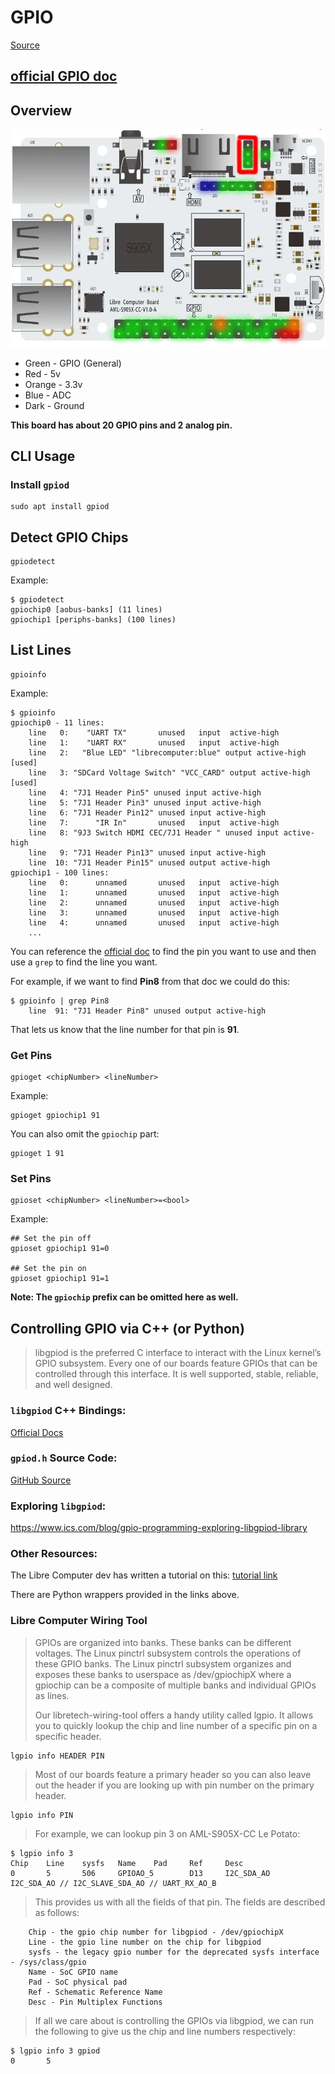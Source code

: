 # GPIO
[Source](https://developer.technexion.com/docs/using-gpio-from-a-linux-shell)

## [official GPIO doc](https://docs.google.com/spreadsheets/d/1U3z0Gb8HUEfCIMkvqzmhMpJfzRqjPXq7mFLC-hvbKlE/edit#gid=0) 

## Overview
![Board Image](libre_rips/board_img.png)

- Green - GPIO (General)
- Red - 5v
- Orange - 3.3v
- Blue - ADC
- Dark - Ground

**This board has about 20 GPIO pins and 2 analog pin.**

## CLI Usage

### Install `gpiod`
```
sudo apt install gpiod
```

## Detect GPIO Chips
```
gpiodetect
```

Example:
```
$ gpiodetect
gpiochip0 [aobus-banks] (11 lines)
gpiochip1 [periphs-banks] (100 lines)
```

## List Lines
```
gpioinfo
```

Example:
```
$ gpioinfo
gpiochip0 - 11 lines:
	line   0:    "UART TX"       unused   input  active-high 
	line   1:    "UART RX"       unused   input  active-high 
	line   2:   "Blue LED" "librecomputer:blue" output active-high [used]
	line   3: "SDCard Voltage Switch" "VCC_CARD" output active-high [used]
	line   4: "7J1 Header Pin5" unused input active-high 
	line   5: "7J1 Header Pin3" unused input active-high 
	line   6: "7J1 Header Pin12" unused input active-high 
	line   7:      "IR In"       unused   input  active-high 
	line   8: "9J3 Switch HDMI CEC/7J1 Header " unused input active-high 
	line   9: "7J1 Header Pin13" unused input active-high 
	line  10: "7J1 Header Pin15" unused output active-high 
gpiochip1 - 100 lines:
	line   0:      unnamed       unused   input  active-high 
	line   1:      unnamed       unused   input  active-high 
	line   2:      unnamed       unused   input  active-high 
	line   3:      unnamed       unused   input  active-high 
	line   4:      unnamed       unused   input  active-high
    ...
```

You can reference the [official doc](https://docs.google.com/spreadsheets/d/1U3z0Gb8HUEfCIMkvqzmhMpJfzRqjPXq7mFLC-hvbKlE/edit#gid=0) to find the pin you want to use and then use a `grep` to find the line you want. 

For example, if we want to find **Pin8** from that doc we could do this:
```
$ gpioinfo | grep Pin8
	line  91: "7J1 Header Pin8" unused output active-high 
```

That lets us know that the line number for that pin is **91**. 

### Get Pins
```
gpioget <chipNumber> <lineNumber>
```

Example:
```
gpioget gpiochip1 91
```

You can also omit the `gpiochip` part:
```
gpioget 1 91
```

### Set Pins
```
gpioset <chipNumber> <lineNumber>=<bool>
```

Example:
```
## Set the pin off
gpioset gpiochip1 91=0

## Set the pin on
gpioset gpiochip1 91=1
```

**Note: The `gpiochip` prefix can be omitted here as well.** 

## Controlling GPIO via C++ (or Python)
> libgpiod is the preferred C interface to interact with the Linux kernel’s GPIO subsystem. Every one of our boards feature GPIOs that can be controlled through this interface. It is well supported, stable, reliable, and well designed.

### `libgpiod` C++ Bindings:
[Official Docs](https://libgpiod.readthedocs.io/en/latest/group__gpiod__cxx.html)

### `gpiod.h` Source Code:
[GitHub Source](https://github.com/brgl/libgpiod/blob/master/include/gpiod.h)

### Exploring `libgpiod`:
https://www.ics.com/blog/gpio-programming-exploring-libgpiod-library

### Other Resources:
The Libre Computer dev has written a tutorial on this:
[tutorial link](https://hub.libre.computer/t/how-to-control-gpio-via-python-3/601)

There are Python wrappers provided in the links above. 

### Libre Computer Wiring Tool

> GPIOs are organized into banks. These banks can be different voltages. The Linux pinctrl subsystem controls the operations of these GPIO banks. The Linux pinctrl subsystem organizes and exposes these banks to userspace as /dev/gpiochipX where a gpiochip can be a composite of multiple banks and individual GPIOs as lines.
> 
> Our libretech-wiring-tool offers a handy utility called lgpio. It allows you to quickly lookup the chip and line number of a specific pin on a specific header.

```
lgpio info HEADER PIN
```

> Most of our boards feature a primary header so you can also leave out the header if you are looking up with pin number on the primary header.

```
lgpio info PIN
```

> For example, we can lookup pin 3 on AML-S905X-CC Le Potato:
```
$ lgpio info 3
Chip    Line    sysfs   Name    Pad     Ref     Desc
0       5       506     GPIOAO_5        D13     I2C_SDA_AO      I2C_SDA_AO // I2C_SLAVE_SDA_AO // UART_RX_AO_B
```

> This provides us with all the fields of that pin. The fields are described as follows:
```
    Chip - the gpio chip number for libgpiod - /dev/gpiochipX
    Line - the gpio line number on the chip for libgpiod
    sysfs - the legacy gpio number for the deprecated sysfs interface - /sys/class/gpio
    Name - SoC GPIO name
    Pad - SoC physical pad
    Ref - Schematic Reference Name
    Desc - Pin Multiplex Functions
```

> If all we care about is controlling the GPIOs via libgpiod, we can run the following to give us the chip and line numbers respectively:

```
$ lgpio info 3 gpiod
0       5
```